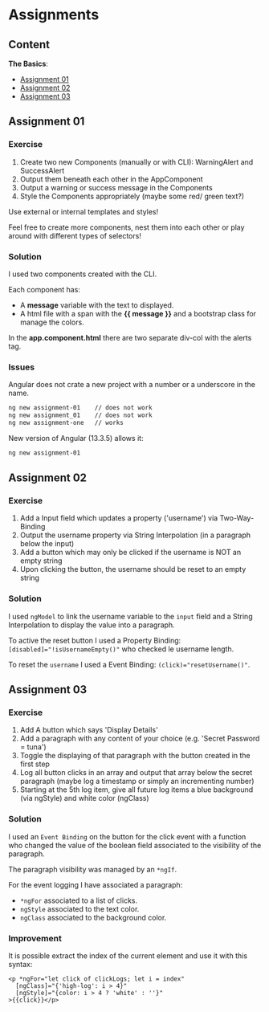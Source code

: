 # Assignments

## Content

**The Basics**:
- [Assignment 01](#assignment-01)
- [Assignment 02](#assignment-02)
- [Assignment 03](#assignment-03)

## Assignment 01

### Exercise

1. Create two new Components (manually or with CLI): WarningAlert and SuccessAlert
2. Output them beneath each other in the AppComponent
3. Output a warning or success message in the Components
4. Style the Components appropriately (maybe some red/ green text?)

Use external or internal templates and styles!

Feel free to create more components, nest them into each other or play around with different types of selectors!

### Solution

I used two components created with the CLI.

Each component has:
- A **message** variable with the text to displayed.
- A html file with a span with the **{{ message }}**
and a bootstrap class for manage the colors.

In the **app.component.html** there are two separate div-col with the alerts tag.

### Issues

Angular does not crate a new project with a number or a underscore in the name.

```bash
ng new assignment-01    // does not work
ng new assignment_01    // does not work
ng new assignment-one   // works
```

New version of Angular (13.3.5) allows it:
```bash
ng new assignment-01
```

## Assignment 02

### Exercise

1. Add a Input field which updates a property ('username') via Two-Way-Binding
2. Output the username property via String Interpolation (in a paragraph below the input)
3. Add a button which may only be clicked if the username is NOT an empty string
4. Upon clicking the button, the username should be reset to an empty string

### Solution

I used `ngModel` to link the username variable to the `input`
field and a String Interpolation to display the value into a paragraph.

To active the reset button I used a Property Binding:
`[disabled]="!isUsernameEmpty()"` 
who checked le username length.

To reset the `username` I used a Event Binding: `(click)="resetUsername()"`.

## Assignment 03

### Exercise

1. Add A button which says 'Display Details'
2. Add a paragraph with any content of your choice (e.g. 'Secret Password = tuna')
3. Toggle the displaying of that paragraph with the button created in the first step
4. Log all button clicks in an array and output that array below the secret paragraph (maybe log a timestamp or simply an incrementing number)
5. Starting at the 5th log item, give all future log items a blue background (via ngStyle) and white color (ngClass)

### Solution

I used an `Event Binding` on the button for the click event with a function who changed the value of the boolean field associated to the visibility of the paragraph.

The paragraph visibility was managed by an `*ngIf`.

For the event logging I have associated a paragraph:
- `*ngFor` associated to a list of clicks.
- `ngStyle` associated to the text color.
- `ngClass` associated to the background color.

### Improvement

It is possible extract the index of the current element
and use it with this syntax:

```angular2html
<p *ngFor="let click of clickLogs; let i = index"
  [ngClass]="{'high-log': i > 4}"
  [ngStyle]="{color: i > 4 ? 'white' : ''}"
>{{click}}</p>
```

